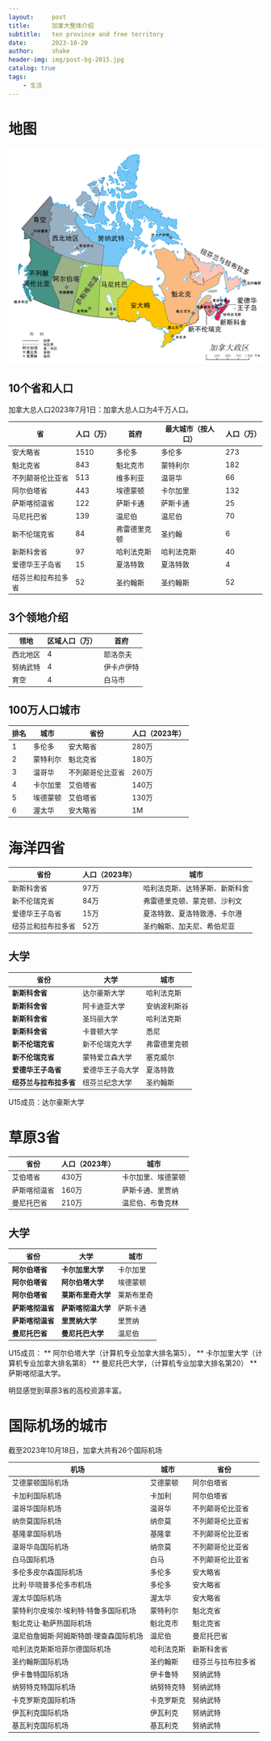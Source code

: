 ```yaml
---
layout:     post
title:      加拿大整体介绍
subtitle:   ten province and free territory
date:       2023-10-20
author:     shake
header-img: img/post-bg-2015.jpg
catalog: true
tags:
    - 生活
---
```


# 地图

![加拿大地图](/img/ca-university/ca-map.png "中文")

## 10个省和人口

加拿大总人口2023年7月1日：加拿大总人口为4千万人口。


| 省 | 人口（万） | 首府 | 最大城市（按人口） | 人口（万） |
|---|---|---|---|---|
| 安大略省 | 1510| 多伦多 | 多伦多 | 273 |
| 魁北克省 | 843 | 魁北克市 | 蒙特利尔 | 182 |
| 不列颠哥伦比亚省 | 513 | 维多利亚 | 温哥华 | 66 |
| 阿尔伯塔省 | 443 | 埃德蒙顿 | 卡尔加里 | 132 |
| 萨斯喀彻温省 | 122 | 萨斯卡通 | 萨斯卡通 | 25 |
| 马尼托巴省 | 139 | 温尼伯 | 温尼伯 | 70 |
| 新不伦瑞克省 | 84 | 弗雷德里克顿 | 圣约翰 | 6 |
| 新斯科舍省 | 97 | 哈利法克斯 | 哈利法克斯 | 40 |
| 爱德华王子岛省 | 15 | 夏洛特敦 | 夏洛特敦 | 4 |
| 纽芬兰和拉布拉多省 | 52 | 圣约翰斯 | 圣约翰斯 | 52 |

## 3个领地介绍

| 领地 | 区域人口（万） | 首府 |
|---|---|---|
| 西北地区 | 4 | 耶洛奈夫 |
| 努纳武特 | 4 | 伊卡卢伊特 |
| 育空 | 4 | 白马市 |

## 100万人口城市

| 排名 | 城市 | 省份 | 人口（2023年） |
|---|---|---|---|
| 1 | 多伦多 | 安大略省 | 280万 |
| 2 | 蒙特利尔 | 魁北克省 | 180万 |
| 3 | 温哥华 | 不列颠哥伦比亚省 | 260万 |
| 4 | 卡尔加里 | 艾伯塔省 | 140万 |
| 5 | 埃德蒙顿 | 艾伯塔省 | 130万 |
| 6 | 渥太华 | 安大略省 | 1M |



# 海洋四省

| 省份 | 人口（2023年） | 城市 |
|---|---|---|
| 新斯科舍省 | 97万 | 哈利法克斯、达特茅斯、新斯科舍 |
| 新不伦瑞克省 | 84万 | 弗雷德里克顿、蒙克顿、沙利文 |
| 爱德华王子岛省 | 15万 | 夏洛特敦、夏洛特敦港、卡尔港 |
| 纽芬兰和拉布拉多省 | 52万 | 圣约翰斯、加夫尼、希伯尼亚 |

## 大学

| 省份 | 大学 | 城市 |
|---|---|---|
| **新斯科舍省** | 达尔豪斯大学 | 哈利法克斯 |
| **新斯科舍省** | 阿卡迪亚大学 | 安纳波利斯谷 |
| **新斯科舍省** | 圣玛丽大学 | 哈利法克斯 |
| **新斯科舍省** | 卡普顿大学 | 悉尼 |
| **新不伦瑞克省** | 新不伦瑞克大学 | 弗雷德里克顿 |
| **新不伦瑞克省** | 蒙特爱立森大学 | 塞克威尔 |
| **爱德华王子岛省** | 爱德华王子岛大学 | 夏洛特敦 |
| **纽芬兰与拉布拉多省** | 纽芬兰纪念大学 | 圣约翰斯 |

U15成员：达尔豪斯大学

# 草原3省

| 省份 | 人口（2023年） | 城市 |
|---|---|---|
| 艾伯塔省 | 430万 | 卡尔加里、埃德蒙顿 |
| 萨斯喀彻温省 | 160万 | 萨斯卡通、里贾纳 |
| 曼尼托巴省 | 210万 | 温尼伯、布鲁克林 |

## 大学

| 省份 | 大学 | 城市 |
|---|---|---|
| **阿尔伯塔省** | **卡尔加里大学** | 卡尔加里 |
| **阿尔伯塔省** | **阿尔伯塔大学** | 埃德蒙顿 |
| **阿尔伯塔省** | **莱斯布里奇大学** | 莱斯布里奇 |
| **萨斯喀彻温省** | **萨斯喀彻温大学** | 萨斯卡通 |
| **萨斯喀彻温省** | **里贾纳大学** | 里贾纳 |
| **曼尼托巴省** | **曼尼托巴大学** | 温尼伯 |

U15成员：
** 阿尔伯塔大学（计算机专业加拿大排名第5），
** 卡尔加里大学（计算机专业加拿大排名第8）
** 曼尼托巴大学，（计算机专业加拿大排名第20）
** 萨斯喀彻温大学。

明显感觉到草原3省的高校资源丰富。

# 国际机场的城市

截至2023年10月18日，加拿大共有26个国际机场

| 机场                                   | 城市       | 省份               |
|----------------------------------------|------------|--------------------|
| 艾德蒙顿国际机场                       | 艾德蒙顿   | 阿尔伯塔省         |
| 卡加利国际机场                         | 卡加利     | 阿尔伯塔省         |
| 温哥华国际机场                         | 温哥华     | 不列颠哥伦比亚省   |
| 纳奈莫国际机场                         | 纳奈莫     | 不列颠哥伦比亚省   |
| 基隆拿国际机场                         | 基隆拿     | 不列颠哥伦比亚省   |
| 温哥华岛国际机场                       | 纳奈莫     | 不列颠哥伦比亚省   |
| 白马国际机场                           | 白马       | 不列颠哥伦比亚省   |
| 多伦多皮尔森国际机场                   | 多伦多     | 安大略省           |
| 比利·毕晓普多伦多市机场                | 多伦多     | 安大略省           |
| 渥太华国际机场                         | 渥太华     | 安大略省           |
| 蒙特利尔皮埃尔·埃利特·特鲁多国际机场   | 蒙特利尔   | 魁北克省           |
| 魁北克让·勒萨热国际机场                | 魁北克市   | 魁北克省           |
| 温尼伯詹姆斯·阿姆斯特朗·理查森国际机场 | 温尼伯     | 曼尼托巴省         |
| 哈利法克斯斯坦菲尔德国际机场           | 哈利法克斯 | 新斯科舍省         |
| 圣约翰斯国际机场                       | 圣约翰斯   | 纽芬兰与拉布拉多省 |
| 伊卡鲁特国际机场                       | 伊卡鲁特   | 努纳武特           |
| 纳努特克特国际机场                     | 纳努特克特 | 努纳武特           |
| 卡克罗斯克国际机场                     | 卡克罗斯克 | 努纳武特           |
| 伊瓦利克国际机场                       | 伊瓦利克   | 努纳武特           |
| 基瓦利克国际机场                       | 基瓦利克   | 努纳武特           |